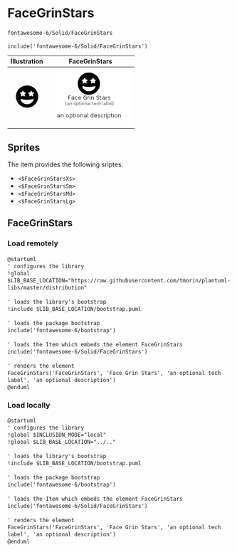 # FaceGrinStars


```text
fontawesome-6/Solid/FaceGrinStars
```

```text
include('fontawesome-6/Solid/FaceGrinStars')
```



| Illustration | FaceGrinStars |
| :---: | :---: |
| ![illustration for Illustration](../../fontawesome-6/Solid/FaceGrinStars.png) | ![illustration for FaceGrinStars](../../fontawesome-6/Solid/FaceGrinStars.Local.png) |



## Sprites
The item provides the following sriptes:

- `<$FaceGrinStarsXs>`
- `<$FaceGrinStarsSm>`
- `<$FaceGrinStarsMd>`
- `<$FaceGrinStarsLg>`





## FaceGrinStars

### Load remotely
```plantuml
@startuml
' configures the library
!global $LIB_BASE_LOCATION="https://raw.githubusercontent.com/tmorin/plantuml-libs/master/distribution"

' loads the library's bootstrap
!include $LIB_BASE_LOCATION/bootstrap.puml

' loads the package bootstrap
include('fontawesome-6/bootstrap')

' loads the Item which embeds the element FaceGrinStars
include('fontawesome-6/Solid/FaceGrinStars')

' renders the element
FaceGrinStars('FaceGrinStars', 'Face Grin Stars', 'an optional tech label', 'an optional description')
@enduml
```

### Load locally
```plantuml
@startuml
' configures the library
!global $INCLUSION_MODE="local"
!global $LIB_BASE_LOCATION="../.."

' loads the library's bootstrap
!include $LIB_BASE_LOCATION/bootstrap.puml

' loads the package bootstrap
include('fontawesome-6/bootstrap')

' loads the Item which embeds the element FaceGrinStars
include('fontawesome-6/Solid/FaceGrinStars')

' renders the element
FaceGrinStars('FaceGrinStars', 'Face Grin Stars', 'an optional tech label', 'an optional description')
@enduml
```

